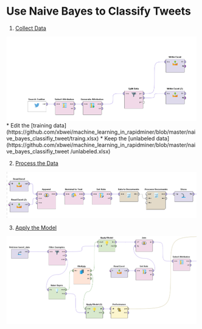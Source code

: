 
# Use Naive Bayes to Classify Tweets

1. [Collect Data](https://github.com/xbwei/machine_learning_in_rapidminer/blob/master/naive_bayes_classifiy_tweet/collect_tweet.xml)
<img src="collect_tweet.PNG" width="500"> 
    *  Edit the [training data](https://github.com/xbwei/machine_learning_in_rapidminer/blob/master/naive_bayes_classifiy_tweet/traing.xlsx)
    *  Keep the [unlabeled data](https://github.com/xbwei/machine_learning_in_rapidminer/blob/master/naive_bayes_classifiy_tweet    /unlabeled.xlsx)
    
    
2. [Process the Data](https://github.com/xbwei/machine_learning_in_rapidminer/blob/master/naive_bayes_classifiy_tweet/process_data.xml)
 <img src="process_data.PNG" width="500"> 
     
3. [Apply the Model](https://github.com/xbwei/machine_learning_in_rapidminer/blob/master/naive_bayes_classifiy_tweet/apply_model.xml)
 <img src="apply_data.PNG" width="500"> 

